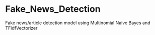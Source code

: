 # Fake_News_Detection
Fake news/article detection model using Multinomial Naive Bayes and TFidfVectorizer
